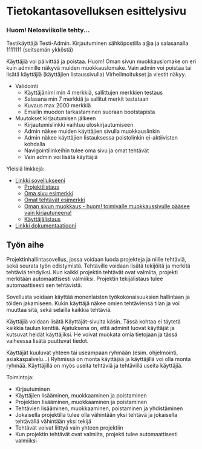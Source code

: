 # Tietokantasovelluksen esittelysivu

### Huom! Nelosviikolle tehty...
Testikäyttäjä Testi-Admin. Kirjautuminen sähköpostilla a@a ja salasanalla 1111111 (seitsemän ykköstä)

Käyttäjiä voi päivittää ja poistaa. Huom! Oman sivun muokkauslomake on eri kuin adminille näkyvä muiden muokkauslomake.
Vain admin voi poistaa tai lisätä käyttäjiä (käyttäjien listaussivulla)
Virheilmoitukset ja viestit näkyy.

  * Validointi
    * Käyttäjänimi min 4 merkkiä, sallittujen merkkien testaus
    * Salasana min 7 merkkiä ja sallitut merkit testataan
    * Kuvaus max 2000 merkkiä
    * Emailin muodon tarkastaminen suoraan bootstapista
  * Muutokset kirjautumisen jälkeen
    * Kirjautumislinkki vaihtuu uloskirjautumiseen
    * Admin näkee muiden käyttäjien sivulla  muokkauslinkin
    * Admin näkee käyttäjien listauksessa poistolinkin ei-aktiivisten kohdalla
    * Navigointilinkeihin tulee oma sivu ja omat tehtävät
    * Vain admin voi lisätä käyttäjiä

Yleisiä linkkejä:

* [Linkki sovellukseeni](http://madufva.users.cs.helsinki.fi/tsoha)
  * [Projektilistaus](http://madufva.users.cs.helsinki.fi/tsoha/projektit)
  * [Oma sivu esimerkki](http://madufva.users.cs.helsinki.fi/tsoha/kayttajat/1)
  * [Omat tehtävät esimerkki](http://madufva.users.cs.helsinki.fi/tsoha/omattehtavat)
  * [Oman sivun muokkaus - huom! toimivalle muokkaussivulle pääsee vain kirjautuneena!](http://madufva.users.cs.helsinki.fi/tsoha/kayttajat/1/muokkaa)
  * [Käyttäjälistaus](http://madufva.users.cs.helsinki.fi/tsoha/kayttajat)
* [Linkki dokumentaatiooni](doc/dokumentaatio.pdf)

## Työn aihe

Projektinhallintasovellus, jossa voidaan luoda projekteja ja niille tehtäviä, sekä seurata työn edistymistä.
Tehtäville voidaan lisätä tekijöitä ja merkitä tehtäviä tehdyiksi. Kun kaikki projektin tehtävät ovat valmiita,
projekti merkitään automaattisesti valmiiksi. Projektin tekijälistaus tulee automaattisesti sen tehtävistä.

Sovellusta voidaan käyttää monenlaisten työkokonaisuuksien hallintaan ja töiden jakamiseen. Kukin käyttäjä näkee 
omien tehtäviensä tilan ja voi muuttaa sitä, sekä selailla kaikkia tehtäviä.

Käyttäjiä voidaan lisätä Käyttäjät-sivulta käsin. Tässä kohtaa ei täytetä kaikkia taulun kenttiä. Ajatuksena on, että adminit luovat käyttäjät ja kutsuvat heidät käyttäjiksi. He voivat muokata omia tietojaan ja tässä vaiheessa lisätä puuttuvat tiedot.

Käyttäjät kuuluvat yhteen tai useampaan ryhmään (esim. ohjelmointi, asiakaspalvelu...) Ryhmissä on monta käyttäjää ja käyttäjillä voi olla monta ryhmää. Käyttäjillä on myös useita tehtäviä ja tehtävillä useita käyttäjiä.

Toimintoja:
* Kirjautuminen
* Käyttäjien lisääminen, muokkaaminen ja poistaminen
* Projektien lisääminen, muokkaaminen ja poistaminen
* Tehtävien lisääminen, muokkaaminen, poistaminen ja yhdistäminen
* Jokaisella projektilla tulee olla vähintään yksi tehtävä ja jokaisella tehtävällä vähintään yksi tekijä
* Tehtävät voivat liittyä vain yhteen projektiin
* Kun projektin tehtävät ovat valmiita, projekti tulee automaattisesti valmiiksi

